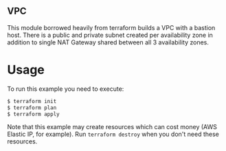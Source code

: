 ## VPC

This module borrowed heavily from terraform builds a VPC with a bastion host.
There is a public and private subnet created per availability zone in addition to single NAT Gateway shared between all 3 availability zones.

Usage
=====

To run this example you need to execute:

```bash
$ terraform init
$ terraform plan
$ terraform apply
```

Note that this example may create resources which can cost money (AWS Elastic IP, for example). Run `terraform destroy` when you don't need these resources.

